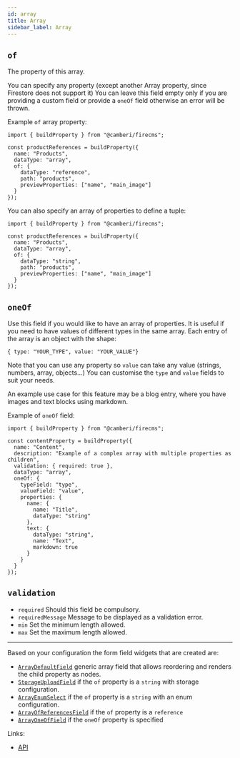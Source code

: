 ```yaml
---
id: array
title: Array
sidebar_label: Array
---
```


##  `of`

The property of this array.

You can specify any property (except another Array property, since
Firestore does not support it)
You can leave this field empty only if you are providing a custom field or
provide a `oneOf` field otherwise an error will be thrown.

Example `of` array property:
```tsx
import { buildProperty } from "@camberi/firecms";

const productReferences = buildProperty({
  name: "Products",
  dataType: "array",
  of: {
    dataType: "reference",
    path: "products",
    previewProperties: ["name", "main_image"]
  }
});
```

You can also specify an array of properties to define a tuple:
```tsx
import { buildProperty } from "@camberi/firecms";

const productReferences = buildProperty({
  name: "Products",
  dataType: "array",
  of: {
    dataType: "string",
    path: "products",
    previewProperties: ["name", "main_image"]
  }
});
```

## `oneOf`

Use this field if you would like to have an array of properties.
It is useful if you need to have values of different types in the same
array.
Each entry of the array is an object with the shape:
```
{ type: "YOUR_TYPE", value: "YOUR_VALUE"}
```
Note that you can use any property so `value` can take any value (strings,
numbers, array, objects...)
You can customise the `type` and `value` fields to suit your needs.

An example use case for this feature may be a blog entry, where you have
images and text blocks using markdown.

Example of `oneOf` field:
```tsx
import { buildProperty } from "@camberi/firecms";

const contentProperty = buildProperty({
  name: "Content",
  description: "Example of a complex array with multiple properties as children",
  validation: { required: true },
  dataType: "array",
  oneOf: {
    typeField: "type",
    valueField: "value",
    properties: {
      name: {
        name: "Title",
        dataType: "string"
      },
      text: {
        dataType: "string",
        name: "Text",
        markdown: true
      }
    }
  }
});
```

## `validation`

* `required` Should this field be compulsory.
* `requiredMessage` Message to be displayed as a validation error.
* `min` Set the minimum length allowed.
* `max` Set the maximum length allowed.

---

Based on your configuration the form field widgets that are created are:
- [`ArrayDefaultField`](../../api/functions/arraydefaultfield) generic array field that allows reordering and renders
  the child property as nodes.
- [`StorageUploadField`](../../api/functions/storageuploadfield) if the `of` property is a `string` with storage configuration.
- [`ArrayEnumSelect`](../../api/functions/arrayenumselect) if the `of` property is a `string` with an enum configuration.
- [`ArrayOfReferencesField`](../../api/functions/arrayofreferencesfield) if the `of` property is a `reference`
- [`ArrayOneOfField`](../../api/functions/arrayoneoffield) if the `oneOf` property is specified

Links:
- [API](../../api/interfaces/arrayproperty)

